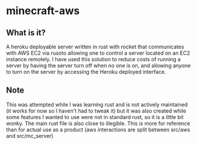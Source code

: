 # minecraft-aws
## What is it?
A heroku deployable server written in rust with rocket that communicates with AWS EC2 via rusoto allowing one to control a server located on an EC2 instance remotely.
I have used this solution to reduce costs of running a server by having the server turn off when no one is on, and allowing anyone to turn on the server 
by accessing the Heroku deployed interface.

## Note
This was attempted while I was learning rust and is not actively maintained (it works for now so I haven't had to tweak it) but it was also created while some features I wanted to use were not in standard rust, so it is a little bit wonky. The main rust file is also close to illegible. This is more for reference than for actual use as a product (aws interactions are split between src/aws and src/mc_server)
